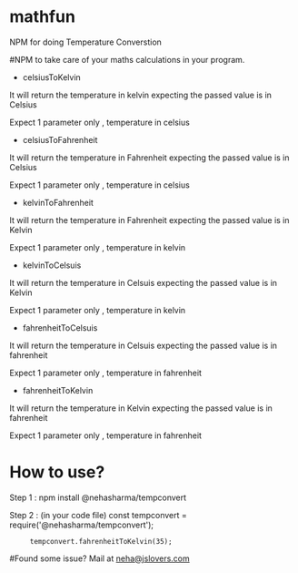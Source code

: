 # mathfun
NPM for doing Temperature Converstion

#NPM to take care of your maths calculations in your program.
- celsiusToKelvin 

It will return the temperature in kelvin expecting the passed value is in Celsius

Expect 1 parameter only , temperature in celsius

- celsiusToFahrenheit 

It will return the temperature in Fahrenheit  expecting the passed value is in Celsius

Expect 1 parameter only , temperature in celsius


- kelvinToFahrenheit 

It will return the temperature in Fahrenheit  expecting the passed value is in Kelvin

Expect 1 parameter only , temperature in kelvin

- kelvinToCelsuis 

It will return the temperature in Celsuis  expecting the passed value is in Kelvin

Expect 1 parameter only , temperature in kelvin

- fahrenheitToCelsuis 

It will return the temperature in Celsuis  expecting the passed value is in fahrenheit

Expect 1 parameter only , temperature in fahrenheit

- fahrenheitToKelvin 

It will return the temperature in Kelvin  expecting the passed value is in fahrenheit

Expect 1 parameter only , temperature in fahrenheit


# How to use?
Step 1 : npm install @nehasharma/tempconvert

Step 2 : (in your code file)
         const tempconvert = require('@nehasharma/tempconvert');

         tempconvert.fahrenheitToKelvin(35);

       
#Found some issue? Mail at neha@jslovers.com




